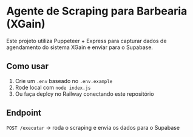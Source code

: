 # Agente de Scraping para Barbearia (XGain)

Este projeto utiliza Puppeteer + Express para capturar dados de agendamento do sistema XGain e enviar para o Supabase.

## Como usar

1. Crie um `.env` baseado no `.env.example`
2. Rode local com `node index.js`
3. Ou faça deploy no Railway conectando este repositório

## Endpoint

`POST /executar` → roda o scraping e envia os dados para o Supabase
